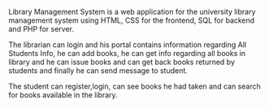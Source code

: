 Library Management System is a web application for the university library management system using HTML, CSS for the frontend, SQL for backend and PHP for server.

The librarian can login and his portal contains information regarding All Students Info, he can add books, he can get info regarding all books in library and he can issue books and can get back books returned by students and finally he can send message to student.

The student can register,login, can see books he had taken and can search for books available in the library.
